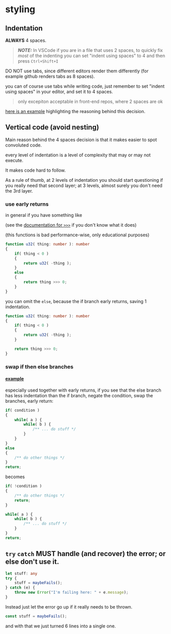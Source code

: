 # styling

## Indentation

**ALWAYS** 4 spaces.

> _**NOTE:**_ In VSCode if you are in a file that uses 2 spaces,
> to quickly fix _most_ of the indenting you can
> set "indent using spaces" to 4
> and then press `Ctrl+Shift+I`

DO NOT use tabs, since different editors render them differently (for example github renders tabs as 8 spaces).

you can of course use tabs while writing code, just remember to set "indent using spaces" in your editor, and set it to 4 spaces.

> only excepiton acceptable in front-end repos, where 2 spaces are ok

[here is an example](./wrong_indentation_example.md) highlighting the reasoning behind this decision.

## Vertical code (avoid nesting)

Main reason behind the 4 spaces decision is that it makes easier to spot convoluted code.

every level of indentation is a level of complexity that may or may not execute.

It makes code hard to follow.

As a rule of thumb, at 2 levels of indentation you should start questioning if you really need that second layer; at 3 levels, almost surely you don't need the 3rd layer.

### use early returns

in general if you have something like

(see the [documentation for `>>>`](https://developer.mozilla.org/en-US/docs/Web/JavaScript/Reference/Operators/Unsigned_right_shift) if you don't know what it does)

(this functions is bad performance-wise, only educational purposes)
```ts
function u32( thing: number ): number
{
    if( thing < 0 )
    {
        return u32( -thing );
    }
    else
    {
        return thing >>> 0;
    }
}
```

you can omit the `else`, because the if branch early returns, saving 1 indentation.

```ts
function u32( thing: number ): number
{
    if( thing < 0 )
    {
        return u32( -thing );
    }

    return thing >>> 0;
}
```

### swap if then else branches

#### [example](../examples/asmBadParser.md)

especially used together with early returns, if you see that the else branch has less indentation
than the if branch, negate the condition, swap the branches, early return:

```ts
if( condition )
{
    while( a ) {
        while( b ) {
            /** ... do stuff */
        }
    }
}
else
{
    /** do other things */
}
return;
```

becomes
```ts
if( !condition )
{
    /** do other things */
    return;
} 

while( a ) {
    while( b ) {
        /** ... do stuff */
    }
}
return;
```

## `try` `catch` **MUST** handle (and recover) the error; or else don't use it.

```ts
let stuff: any
try {
    stuff = maybeFails();
} catch (e) {
    throw new Error("I'm failing here: " + e.message);
}
```

Instead just let the error go up if it really needs to be thrown.

```ts
const stuff = maybeFails();
```

and with that we just turned 6 lines into a single one.